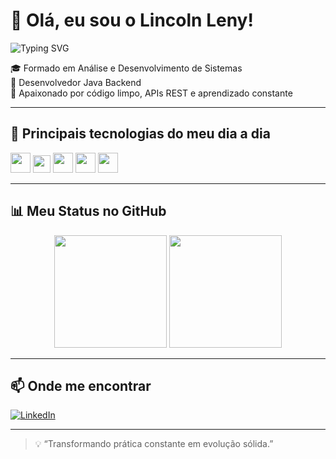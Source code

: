 # 👋 Olá, eu sou o Lincoln Leny!

<img src="https://readme-typing-svg.herokuapp.com?font=Fira+Code&size=28&pause=1000&color=2DBA4E&center=true&width=435&lines=Desenvolvedor+Java+Backend;Apaixonado+por+Tecnologia;Bem-vindo+ao+meu+GitHub!" alt="Typing SVG" align="center"/>

🎓 Formado em Análise e Desenvolvimento de Sistemas  
💼 Desenvolvedor Java Backend  
🚀 Apaixonado por código limpo, APIs REST e aprendizado constante  

---
## 🚀 Principais tecnologias do meu dia a dia

<p align="left">
  <!-- Linguagens -->
  <img src="https://skillicons.dev/icons?i=java,python,js,html,css" height="32"/>
  <img src="https://img.shields.io/badge/SQL-MS%20SQL%20Server-informational?style=flat&logo=microsoftsqlserver&logoColor=white&color=CC2927" height="28"/>
  <!-- Frameworks / Bibliotecas -->
  <img src="https://skillicons.dev/icons?i=spring,django,javafx,maven" height="32"/>
  <!-- Controle de versão -->
  <img src="https://skillicons.dev/icons?i=git,github" height="32"/>
  <!-- IDEs -->
  <img src="https://skillicons.dev/icons?i=vscode,intellij" height="32"/>
</p>


---

## 📊 Meu Status no GitHub

<p align="center">
  <img height="180em" src="https://github-readme-stats.vercel.app/api?username=lincolnleny&show_icons=true&theme=github_dark&hide_title=false"/>
  <img height="180em" src="https://github-readme-stats.vercel.app/api/top-langs/?username=lincolnleny&layout=compact&theme=github_dark"/>
</p>

---

## 📫 Onde me encontrar

[![LinkedIn](https://img.shields.io/badge/LinkedIn-0077B5?style=for-the-badge&logo=linkedin&logoColor=white)](https://www.linkedin.com/in/lincolnleny/)

---

> 💡 “Transformando prática constante em evolução sólida.”